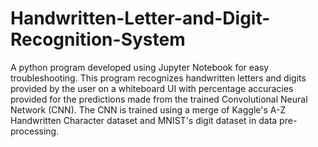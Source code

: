 # Handwritten-Letter-and-Digit-Recognition-System
A python program developed using Jupyter Notebook for easy troubleshooting. This program recognizes handwritten letters and digits provided by the user on a whiteboard UI with percentage accuracies provided for the predictions made from the trained Convolutional Neural Network (CNN). The CNN is trained using a merge of Kaggle's A-Z Handwritten Character dataset and MNIST's digit dataset in data pre-processing.
